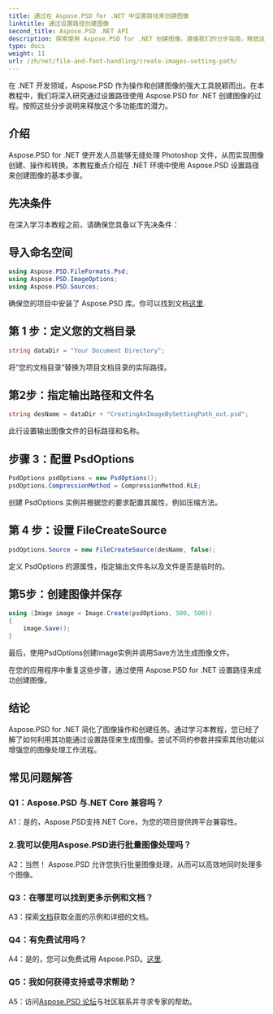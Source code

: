 ```yaml
---
title: 通过在 Aspose.PSD for .NET 中设置路径来创建图像
linktitle: 通过设置路径创建图像
second_title: Aspose.PSD .NET API
description: 探索使用 Aspose.PSD for .NET 创建图像。遵循我们的分步指南，释放这个强大库的潜力。
type: docs
weight: 11
url: /zh/net/file-and-font-handling/create-images-setting-path/
---
```

在 .NET 开发领域，Aspose.PSD 作为操作和创建图像的强大工具脱颖而出。在本教程中，我们将深入研究通过设置路径使用 Aspose.PSD for .NET 创建图像的过程。按照这些分步说明来释放这个多功能库的潜力。

## 介绍

Aspose.PSD for .NET 使开发人员能够无缝处理 Photoshop 文件，从而实现图像创建、操作和转换。本教程重点介绍在 .NET 环境中使用 Aspose.PSD 设置路径来创建图像的基本步骤。

## 先决条件

在深入学习本教程之前，请确保您具备以下先决条件：

## 导入命名空间

```csharp
using Aspose.PSD.FileFormats.Psd;
using Aspose.PSD.ImageOptions;
using Aspose.PSD.Sources;
```

确保您的项目中安装了 Aspose.PSD 库。你可以找到文档[这里](https://reference.aspose.com/psd/net/).

## 第 1 步：定义您的文档目录

```csharp
string dataDir = "Your Document Directory";
```

将“您的文档目录”替换为项目文档目录的实际路径。

## 第2步：指定输出路径和文件名

```csharp
string desName = dataDir + "CreatingAnImageBySettingPath_out.psd";
```

此行设置输出图像文件的目标路径和名称。

## 步骤 3：配置 PsdOptions

```csharp
PsdOptions psdOptions = new PsdOptions();
psdOptions.CompressionMethod = CompressionMethod.RLE;
```

创建 PsdOptions 实例并根据您的要求配置其属性，例如压缩方法。

## 第 4 步：设置 FileCreateSource

```csharp
psdOptions.Source = new FileCreateSource(desName, false);
```

定义 PsdOptions 的源属性，指定输出文件名以及文件是否是临时的。

## 第5步：创建图像并保存

```csharp
using (Image image = Image.Create(psdOptions, 500, 500))
{
    image.Save();
}
```

最后，使用PsdOptions创建Image实例并调用Save方法生成图像文件。

在您的应用程序中重复这些步骤，通过使用 Aspose.PSD for .NET 设置路径来成功创建图像。

## 结论

Aspose.PSD for .NET 简化了图像操作和创建任务。通过学习本教程，您已经了解了如何利用其功能通过设置路径来生成图像。尝试不同的参数并探索其他功能以增强您的图像处理工作流程。

## 常见问题解答

### Q1：Aspose.PSD 与.NET Core 兼容吗？

A1：是的，Aspose.PSD支持.NET Core，为您的项目提供跨平台兼容性。

### 2.我可以使用Aspose.PSD进行批量图像处理吗？

A2：当然！ Aspose.PSD 允许您执行批量图像处理，从而可以高效地同时处理多个图像。

### Q3：在哪里可以找到更多示例和文档？

 A3：探索[文档](https://reference.aspose.com/psd/net/)获取全面的示例和详细的文档。

### Q4：有免费试用吗？

 A4：是的，您可以免费试用 Aspose.PSD。[这里](https://releases.aspose.com/).

### Q5：我如何获得支持或寻求帮助？

 A5：访问[Aspose.PSD 论坛](https://forum.aspose.com/c/psd/34)与社区联系并寻求专家的帮助。